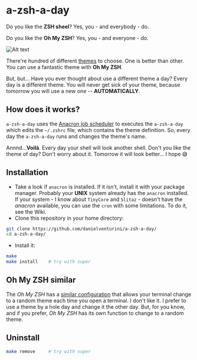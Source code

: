 # a-zsh-a-day

Do you like the **ZSH sheel**? Yes, you - and everybody - do.

Do you like the **Oh My ZSH**? Yes, you - and everyone - do.

![Alt text](https://i.ibb.co/JjtFD0b/ohmyzsh-themes.gif)

There're hundred of different [themes](https://github.com/ohmyzsh/ohmyzsh/wiki/Themes) to choose. One is better than other. You can use a fantastic theme with **Oh My ZSH**.

But, but... Have you ever thought about use a different theme a day? Every day is a different theme. You will never get sick of your theme, because tomorrow you will use a new one -- **AUTOMATICALLY**.

## How does it works?
`a-zsh-a-day` uses the [Anacron job scheduler](https://en.wikipedia.org/wiki/anacron) to executes the `a-zsh-a-day` which edits the `~/.zshrc` file, which contains the theme definition. So, every day the `a-zsh-a-day` runs and changes the theme's name.

Annnd...**Voilà**. Every day your shell will look another shell. Don't you like the theme of day? Don't worry about it. Tomorrow it will look better... I hope :sweat_smile:

## Installation
- Take a look if `anacron` is installed. If it isn't, install it with your package manager. Probably your **UNIX** system already has the `anacron` installed. If your system - I know about `TinyCore` and `Slitaz` - doesn't have the *anacron* available, you can use the `cron` with some limitations. To do it, see the Wiki.
- Clone this repository in your home directory:
```bash
git clone https://github.com/danielventurini/a-zsh-a-day/
cd a-zsh-a-day/
```
- Install it:
```bash
make
make install    # try with super
```

## Oh My ZSH similar
The *Oh My ZSH* has a [similar configuration](https://github.com/ohmyzsh/ohmyzsh#selecting-a-theme) that allows your terminal change to a random theme each time you open a terminal. I don't like it. I prefer to use a theme by a hole day and change it the other day. But, for you know, and if you prefer, *Oh My ZSH* has its own function to change to a random theme.

## Uninstall
```bash
make remove     # try with super
```

